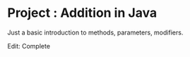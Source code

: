 
# Project : Addition in Java

Just a basic introduction to methods, parameters, modifiers.

Edit: Complete

